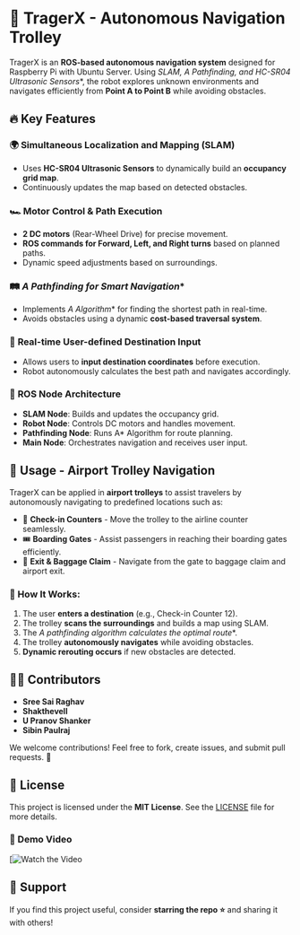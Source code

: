 # 🚀 TragerX - Autonomous Navigation Trolley



TragerX is an **ROS-based autonomous navigation system** designed for Raspberry Pi with Ubuntu Server. Using **SLAM, A* Pathfinding, and HC-SR04 Ultrasonic Sensors**, the robot explores unknown environments and navigates efficiently from **Point A to Point B** while avoiding obstacles. 

## 🔥 Key Features

### 🌍 **Simultaneous Localization and Mapping (SLAM)**
- Uses **HC-SR04 Ultrasonic Sensors** to dynamically build an **occupancy grid map**.
- Continuously updates the map based on detected obstacles.

### 🏎️ **Motor Control & Path Execution**
- **2 DC motors** (Rear-Wheel Drive) for precise movement.
- **ROS commands for Forward, Left, and Right turns** based on planned paths.
- Dynamic speed adjustments based on surroundings.

### 🛤️ **A* Pathfinding for Smart Navigation**
- Implements **A* Algorithm** for finding the shortest path in real-time.
- Avoids obstacles using a dynamic **cost-based traversal system**.

### 🎯 **Real-time User-defined Destination Input**
- Allows users to **input destination coordinates** before execution.
- Robot autonomously calculates the best path and navigates accordingly.

### 🔗 **ROS Node Architecture**
- **SLAM Node**: Builds and updates the occupancy grid.
- **Robot Node**: Controls DC motors and handles movement.
- **Pathfinding Node**: Runs A* Algorithm for route planning.
- **Main Node**: Orchestrates navigation and receives user input.

## 📌 Usage - Airport Trolley Navigation
TragerX can be applied in **airport trolleys** to assist travelers by autonomously navigating to predefined locations such as:
- 🛄 **Check-in Counters** - Move the trolley to the airline counter seamlessly.
- 🎟 **Boarding Gates** - Assist passengers in reaching their boarding gates efficiently.
- 🚪 **Exit & Baggage Claim** - Navigate from the gate to baggage claim and airport exit.

### 🚶 How It Works:
1. The user **enters a destination** (e.g., Check-in Counter 12).
2. The trolley **scans the surroundings** and builds a map using SLAM.
3. The **A* pathfinding algorithm calculates the optimal route**.
4. The trolley **autonomously navigates** while avoiding obstacles.
5. **Dynamic rerouting occurs** if new obstacles are detected.

## 👨‍💻 Contributors
- **Sree Sai Raghav**
- **Shakthevell**
- **U Pranov Shanker**
- **Sibin Paulraj** 

We welcome contributions! Feel free to fork, create issues, and submit pull requests. 🚀

## 📜 License
This project is licensed under the **MIT License**. See the [LICENSE](LICENSE) file for more details.

### 🎥 Demo Video
[![Watch the Video](https://drive.google.com/file/d/1kYC7qZnJugHmmbDcFfw0_Zb0wkv_mJqY/view?usp=sharing)

## 🌟 Support
If you find this project useful, consider **starring the repo ⭐** and sharing it with others!


